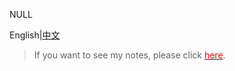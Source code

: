NULL

English|[中文](README_CN.md)

> If you want to see my notes, please click [<font color=red>here</font>](https://candywzt.github.io).